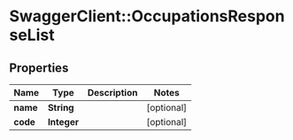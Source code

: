 # SwaggerClient::OccupationsResponseList

## Properties
Name | Type | Description | Notes
------------ | ------------- | ------------- | -------------
**name** | **String** |  | [optional] 
**code** | **Integer** |  | [optional] 



